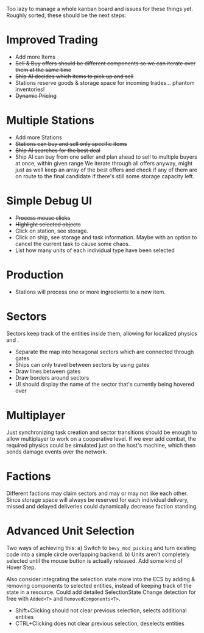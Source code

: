 Too lazy to manage a whole kanban board and issues for these things yet. Roughly sorted, these should be the next steps:

# Improved Trading

- Add more Items
- ~~Sell & Buy offers should be different components so we can iterate over them at the same time~~
- ~~Ship AI decides which items to pick up and sell~~
- Stations reserve goods & storage space for incoming trades... phantom inventories!
- ~~Dynamic Pricing~~

# Multiple Stations

- Add more Stations
- ~~Stations can buy and sell only specific items~~
- ~~Ship AI searches for the best deal~~
- Ship AI can buy from one seller and plan ahead to sell to multiple buyers at once, within given range
  We iterate through all offers anyway, might just as well keep an array of the best offers and check if any of them are
  on route to the final candidate if there's still some storage capacity left.

# Simple Debug UI

- ~~Process mouse clicks~~
- ~~Highlight selected objects~~
- Click on station, see storage.
- Click on ship, see storage and task information. Maybe with an option to cancel the current task to cause some chaos.
- List how many units of each individual type have been selected

# Production

- Stations will process one or more ingredients to a new item.

# Sectors

Sectors keep track of the entities inside them, allowing for localized physics and .

- Separate the map into hexagonal sectors which are connected through gates
- Ships can only travel between sectors by using gates
- Draw lines between gates
- Draw borders around sectors
- UI should display the name of the sector that's currently being hovered over

# Multiplayer

Just synchronizing task creation and sector transitions should be enough to allow multiplayer to work on a cooperative
level. If we ever add combat, the required physics could be simulated just on the host's machine, which then sends
damage events over the network.

# Factions

Different factions may claim sectors and may or may not like each other.
Since storage space will always be reserved for each individual delivery, missed and delayed deliveries could
dynamically decrease faction standing.

# Advanced Unit Selection

Two ways of achieving this:
a) Switch to `bevy_mod_picking` and turn existing code into a simple circle overlapping backend.
b) Units aren't completely selected until the mouse button is actually released. Add some kind of Hover Step.

Also consider integrating the selection state more into the ECS by adding & removing components to selected entities,
instead of keeping track of the state in a resource.
Could add detailed SelectionState Change detection for free with `Added<T>` and `RemovedComponents<T>`.

- Shift+Clicking should not clear previous selection, selects additional entities
- CTRL+Clicking does not clear previous selection, deselects entities

